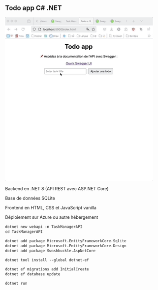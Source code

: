 ## Todo app C# .NET

![Présentation GIF todo](./Mar-31-2025-16-38-28.gif)


Backend en .NET 8 (API REST avec ASP.NET Core)

Base de données SQLite

Frontend en HTML, CSS et JavaScript vanilla

Déploiement sur Azure ou autre hébergement

```
dotnet new webapi -n TaskManagerAPI
cd TaskManagerAPI
```
```
dotnet add package Microsoft.EntityFrameworkCore.Sqlite
dotnet add package Microsoft.EntityFrameworkCore.Design
dotnet add package Swashbuckle.AspNetCore
```
```
dotnet tool install --global dotnet-ef
```
```
dotnet ef migrations add InitialCreate
dotnet ef database update
```
```
dotnet run
```

